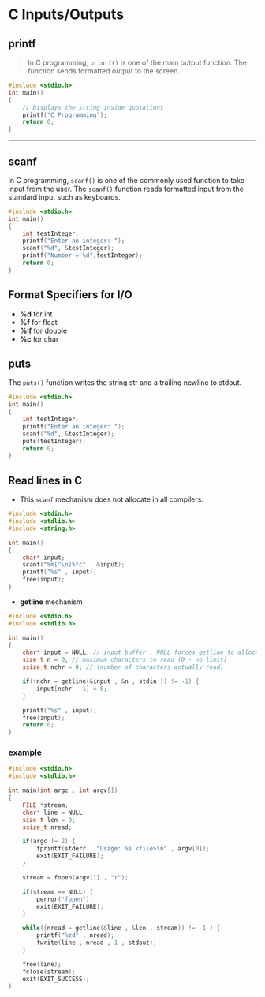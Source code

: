 # __C__ Inputs/Outputs

## printf

> In C programming, `printf()` is one of the main output function. The function sends formatted output to the screen.

```c
#include <stdio.h>    
int main()
{ 
    // Displays the string inside quotations
    printf("C Programming");
    return 0;
}
```

---

## scanf

In C programming, `scanf()` is one of the commonly used function to take input from the user. The `scanf()` function reads formatted input from the standard input such as keyboards.

```c
#include <stdio.h>
int main()
{
    int testInteger;
    printf("Enter an integer: ");
    scanf("%d", &testInteger);  
    printf("Number = %d",testInteger);
    return 0;
}
```

## Format Specifiers for I/O

- __%d__ for int
- __%f__ for float
- __%lf__ for double
- __%c__ for char

## puts

The `puts()` function writes the string str and a trailing newline to stdout.

```c
#include <stdio.h>
int main()
{
    int testInteger;
    printf("Enter an integer: ");
    scanf("%d", &testInteger);  
    puts(testInteger);
    return 0;
}
```

## Read lines in __C__

- This `scanf` mechanism does not allocate in all compilers.

```c
#include <stdin.h>
#include <stdlib.h>
#include <string.h>

int main()
{
    char* input;
    scanf("%m[^\n]%*c" , &input);
    printf("%s" , input);
    free(input);
}
```

- __getline__ mechanism

```c
#include <stdio.h>
#include <stdlib.h>

int main()
{
    char* input = NULL; // input buffer , NULL forces getline to allocate
    size_t n = 0; // maximum characters to read (0 - no limit)
    ssize_t nchr = 0; // (number of characters actually read)

    if((nchr = getline(&input , &n , stdin )) != -1) {
        input[nchr - 1] = 0;
    }

    printf("%s" , input);
    free(input);
    return 0;
}
```

### example

```c
#include <stdio.h>
#include <stdlib.h>

int main(int argc , int argv[])
{
    FILE *stream;
    char* line = NULL;
    size_t len = 0;
    ssize_t nread;

    if(argc != 2) {
        fprintf(stderr , "Usage: %s <file>\n" , argv[0]);
        exit(EXIT_FAILURE);
    }

    stream = fopen(argv[1] , "r");

    if(stream == NULL) {
        perror("fopen");
        exit(EXIT_FAILURE);
    }

    while((nread = getline(&line , &len , stream)) != -1 ) {
        printf("%zd" , nread);
        fwrite(line , nread , 1 , stdout);
    }

    free(line);
    fclose(stream);
    exit(EXIT_SUCCESS);
}
```
